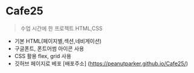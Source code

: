 # Cafe25
>수업 시간에 한 프로젝트 HTML,CSS

- 기본 HTML(페이지별,섹션,네비게이션)
- 구글폰트, 폰트어썸 아이콘 사용
- CSS 활용 flex, grid 사용
- 깃허브 페이지로 베포
[배포주소] (https://peanutparker.github.io/Cafe25/)